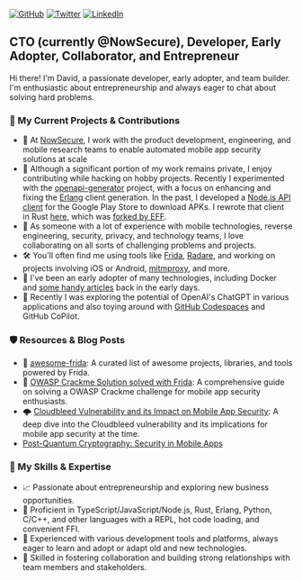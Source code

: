 [![GitHub](https://img.shields.io/badge/GitHub-%40dweinstein-239a3b.svg)](https://github.com/dweinstein)
[![Twitter](https://img.shields.io/badge/Twitter-%40insitusec-58a1f2.svg)](https://twitter.com/insitusec)
[![LinkedIn](https://img.shields.io/badge/Linked-in-0c66c3.svg)](https://www.linkedin.com/in/dweinst/)


## CTO (currently @NowSecure), Developer, Early Adopter, Collaborator, and Entrepreneur

Hi there! I'm David, a passionate developer, early adopter, and team builder. I'm enthusiastic about entrepreneurship and always eager to chat about solving hard problems.

### 🔧 My Current Projects & Contributions
* 📱 At [NowSecure](https://www.nowsecure.com/), I work with the product development, engineering, and mobile research teams to enable automated mobile app security solutions at scale
* :tophat: Although a significant portion of my work remains private, I enjoy contributing while hacking on hobby projects. Recently I experimented with the [openapi-generator](https://github.com/OpenAPITools/openapi-generator) project, with a focus on enhancing and fixing the [Erlang](https://www.erlang.org/) client generation. In the past, I developed a [Node.js API client](https://github.com/dweinstein/node-google-play) for the Google Play Store to download APKs. I rewrote that client in Rust [here](https://github.com/dweinstein/rs-google-play), which was [forked by EFF](https://github.com/EFForg/rs-google-play).
* 🚀 As someone with a lot of experience with mobile technologies, reverse engineering, security, privacy, and technology teams, I love collaborating on all sorts of challenging problems and projects.
* 🛠️ You'll often find me using tools like [Frida](https://github.com/frida/frida), [Radare](https://github.com/radareorg/radare2), and working on projects involving iOS or Android, [mitmproxy](github.com/mitmproxy/mitmproxy), and more.
* 🐳 I've been an early adopter of many technologies, including Docker and [some handy articles](http://bitjudo.com/blog/2014/03/13/building-efficient-dockerfiles-node-dot-js/) back in the early days.
* 🧠 Recently I was exploring the potential of OpenAI's ChatGPT in various applications and also toying around with [GitHub Codespaces](https://github.com/features/codespaces) and GitHub CoPilot.

### 🛡️ Resources & Blog Posts
* 🔗 [awesome-frida](https://github.com/dweinstein/awesome-frida): A curated list of awesome projects, libraries, and tools powered by Frida.
* 📖 [OWASP Crackme Solution solved with Frida](https://www.nowsecure.com/blog/2017/04/27/owasp-ios-crackme-tutorial-frida/): A comprehensive guide on solving a OWASP Crackme challenge for mobile app security enthusiasts.
* 🌩️ [Cloudbleed Vulnerability and its Impact on Mobile App Security](https://www.nowsecure.com/blog/2017/02/23/cloudflare-cloudbleed-bugs-impact-mobile-apps/): A deep dive into the Cloudbleed vulnerability and its implications for mobile app security at the time.
* [Post-Quantum Cryptography: Security in Mobile Apps](https://www.linkedin.com/pulse/post-quantum-cryptography-security-mobile-apps-david-weinstein?utm_source=rss&utm_campaign=articles_sitemaps)

### 🌟 My Skills & Expertise
* 📈 Passionate about entrepreneurship and exploring new business opportunities.
* 🚀 Proficient in TypeScript/JavaScript/Node.js, Rust, Erlang, Python, C/C++, and other languages with a REPL, hot code loading, and convenient FFI.
* 🤖 Experienced with various development tools and platforms, always eager to learn and adopt or adapt old and new technologies.
* 🌉 Skilled in fostering collaboration and building strong relationships with team members and stakeholders.
